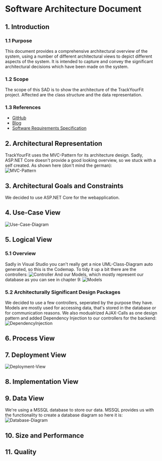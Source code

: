 # Software Architecture Document


## 1. Introduction 
### 1.1 Purpose
This document provides a comprehensive architectural overview of the system, 
using a number of different architectural views to depict different aspects of the system. 
It is intended to capture and convey the significant architectural decisions which have been made on the system.

### 1.2 Scope
The scope of this SAD is to show the architecture of the TrackYourFit project. Affected are the class structure and the data representation.

### 1.3 References
- [GitHub](https://github.com/tobi4321/TrackYourFit)
- [Blog](https://trackyourfit.wordpress.com/)
- [Software Requirements Specification](https://github.com/tobi4321/TrackYourFit/blob/master/Projectmanagement/SRS.md)

## 2. Architectural Representation
TrackYourFit uses the MVC-Pattern for its architecture design.
Sadly, ASP.NET Core doesn't provide a good looking overview, so we stuck with a self created. As shown here (don't mind the german):  
![MVC-Pattern](./MVC-Pattern.png)

## 3. Architectural Goals and Constraints 
We decided to use ASP.NET Core for the webapplication.

## 4. Use-Case View 
![Use-Case-Diagram](../Projectmanagement/UseCaseDiagram.jpg)

## 5. Logical View
### 5.1 Overview
Sadly in Visual Studio you can't really get a nice UML-Class-Diagram auto generated, so this is the Codemap.
To tidy it up a bit there are the controllers:
![Controller](./ClassDiagrams%26DB/CodeMap_Controller.PNG)
And our Models, which mostly represent our database as you can see in chapter 9:
![Models](./ClassDiagrams%26DB/CodeMap_Models.PNG)
### 5.2 Architecturally Significant Design Packages
We decided to use a few controllers, seperated by the purpose they have. Models are mostly used for accessing data, that's stored in the database or for communication reasons.
We also modualrized AJAX-Calls as one design pattern and added Dependency Injection to our controllers for the backend:
![DependencyInjection](./ClassDiagrams%26DB/dependencyinjection.png)
## 6. Process View

## 7. Deployment View
![Deployment-View](./Deployment-View.jpg)

## 8. Implementation View

## 9. Data View
We're using a MSSQL database to store our data. 
MSSQL provides us with the functionality to create a database diagram so here it is:
![Database-Diagram](./ClassDiagrams%26DB/DB_Diagram.PNG)
## 10. Size and Performance

## 11. Quality
